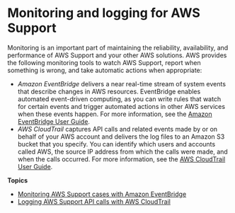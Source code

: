 # Monitoring and logging for AWS Support<a name="monitoring-overview"></a>

Monitoring is an important part of maintaining the reliability, availability, and performance of AWS Support and your other AWS solutions\. AWS provides the following monitoring tools to watch AWS Support, report when something is wrong, and take automatic actions when appropriate:
+ *Amazon EventBridge* delivers a near real\-time stream of system events that describe changes in AWS resources\. EventBridge enables automated event\-driven computing, as you can write rules that watch for certain events and trigger automated actions in other AWS services when these events happen\. For more information, see the [Amazon EventBridge User Guide](https://docs.aws.amazon.com/eventbridge/latest/userguide/eb-what-is.html)\.
+ *AWS CloudTrail* captures API calls and related events made by or on behalf of your AWS account and delivers the log files to an Amazon S3 bucket that you specify\. You can identify which users and accounts called AWS, the source IP address from which the calls were made, and when the calls occurred\. For more information, see the [AWS CloudTrail User Guide](https://docs.aws.amazon.com/awscloudtrail/latest/userguide/)\.

**Topics**
+ [Monitoring AWS Support cases with Amazon EventBridge](event-bridge-support.md)
+ [Logging AWS Support API calls with AWS CloudTrail](logging-using-cloudtrail.md)